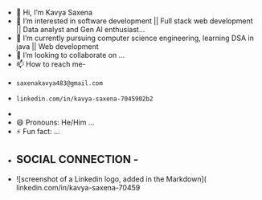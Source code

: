 - 👋 Hi, I’m Kavya Saxena
- 👀 I’m interested in software development || Full stack web development || Data analyst and Gen AI enthusiast...
- 🌱 I’m currently pursuing computer science engineering, learning DSA in java || Web development
- 💞️ I’m looking to collaborate on ...
- 📫 How to reach me-
-     saxenakavya483@gmail.com
-     linkedin.com/in/kavya-saxena-7045902b2
- 
- 😄 Pronouns: He/Him ...
- ⚡ Fun fact: ...
- ## SOCIAL CONNECTION -
- ![screenshot of a Linkedin logo, added in the Markdown]( linkedin.com/in/kavya-saxena-70459

<!---
20005-kavya/20005-kavya is a ✨ special ✨ repository because its `README.md` (this file) appears on your GitHub profile.
You can click the Preview link to take a look at your changes.
--->
